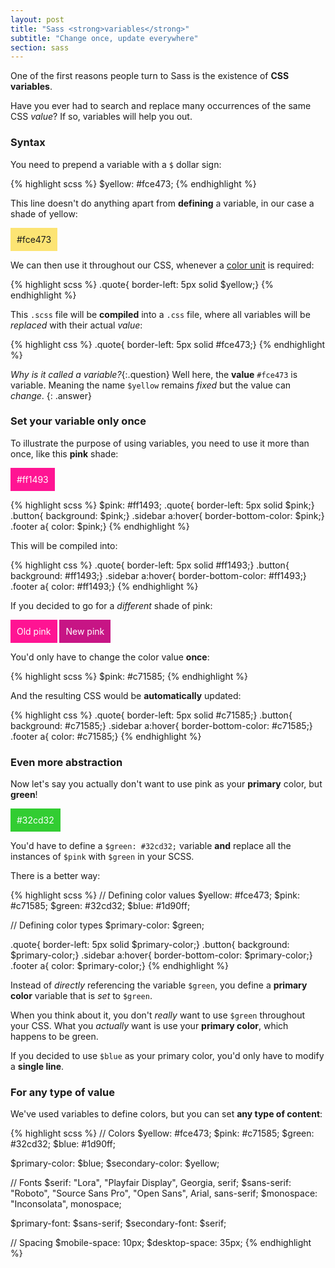 ```yaml
---
layout: post
title: "Sass <strong>variables</strong>"
subtitle: "Change once, update everywhere"
section: sass
---
```


One of the first reasons people turn to Sass is the existence of **CSS variables**.

Have you ever had to search and replace many occurrences of the same CSS _value_? If so, variables will help you out.

### Syntax

You need to prepend a variable with a `$` dollar sign:

{% highlight scss %}
$yellow: #fce473;
{% endhighlight %}

This line doesn't do anything apart from **defining** a variable, in our case a shade of yellow:

<div style="background: #fce473; display: inline-block; padding: 10px; vertical-align: top;">#fce473</div>

We can then use it throughout our CSS, whenever a [color unit](css-color-units.html) is required:

{% highlight scss %}
.quote{ border-left: 5px solid $yellow;}
{% endhighlight %}

This `.scss` file will be **compiled** into a `.css` file, where all variables will be _replaced_ with their actual _value_:

{% highlight css %}
.quote{ border-left: 5px solid #fce473;}
{% endhighlight %}

_Why is it called a variable?_{:.question}
Well here, the **value** `#fce473` is variable. Meaning the name `$yellow` remains _fixed_ but the value can _change_.
{: .answer}

### Set your variable only once

To illustrate the purpose of using variables, you need to use it more than once, like this **pink** shade:

<div style="background: #ff1493; color: white; display: inline-block; padding: 10px; vertical-align: top;">#ff1493</div>

{% highlight scss %}
$pink: #ff1493;
.quote{ border-left: 5px solid $pink;}
.button{ background: $pink;}
.sidebar a:hover{ border-bottom-color: $pink;}
.footer a{ color: $pink;}
{% endhighlight %}

This will be compiled into:

{% highlight css %}
.quote{ border-left: 5px solid #ff1493;}
.button{ background: #ff1493;}
.sidebar a:hover{ border-bottom-color: #ff1493;}
.footer a{ color: #ff1493;}
{% endhighlight %}

If you decided to go for a _different_ shade of pink:

<div style="background: #ff1493; color: white; display: inline-block; padding: 10px; vertical-align: top;">Old pink</div>
<div style="background: #c71585; color: white; display: inline-block; padding: 10px; vertical-align: top;">New pink</div>

You'd only have to change the color value **once**:

{% highlight scss %}
$pink: #c71585;
{% endhighlight %}

And the resulting CSS would be **automatically** updated:

{% highlight css %}
.quote{ border-left: 5px solid #c71585;}
.button{ background: #c71585;}
.sidebar a:hover{ border-bottom-color: #c71585;}
.footer a{ color: #c71585;}
{% endhighlight %}

### Even more abstraction

Now let's say you actually don't want to use pink as your **primary** color, but **green**!

<div style="background: #32cd32; color: white; display: inline-block; padding: 10px; vertical-align: top;">#32cd32</div>

You'd have to define a `$green: #32cd32;` variable **and** replace all the instances of `$pink` with `$green` in your SCSS.

There is a better way:

{% highlight scss %}
// Defining color values
$yellow: #fce473;
$pink: #c71585;
$green: #32cd32;
$blue: #1d90ff;

// Defining color types
$primary-color: $green;

.quote{ border-left: 5px solid $primary-color;}
.button{ background: $primary-color;}
.sidebar a:hover{ border-bottom-color: $primary-color;}
.footer a{ color: $primary-color;}
{% endhighlight %}

Instead of _directly_ referencing the variable `$green`, you define a **primary color** variable that is _set_ to `$green`.

When you think about it, you don't _really_ want to use `$green` throughout your CSS. What you _actually_ want is use your **primary color**, which happens to be green.

If you decided to use `$blue` as your primary color, you'd only have to modify a **single line**.

### For any type of value

We've used variables to define colors, but you can set **any type of content**:

{% highlight scss %}
// Colors
$yellow:              #fce473;
$pink:                #c71585;
$green:               #32cd32;
$blue:                #1d90ff;

$primary-color:       $blue;
$secondary-color:     $yellow;

// Fonts
$serif:               "Lora", "Playfair Display", Georgia, serif;
$sans-serif:          "Roboto", "Source Sans Pro", "Open Sans", Arial, sans-serif;
$monospace:           "Inconsolata", monospace;

$primary-font:        $sans-serif;
$secondary-font:      $serif;

// Spacing
$mobile-space:        10px;
$desktop-space:       35px;
{% endhighlight %}
